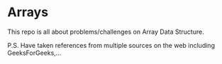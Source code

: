 # Arrays
This repo is all about problems/challenges on Array Data Structure.

P.S. Have taken references from multiple sources on the web including GeeksForGeeks,...
